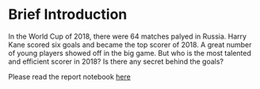 # Brief Introduction
In the World Cup of 2018, there were 64 matches palyed in Russia. Harry Kane scored six goals and became the top scorer of 2018. A great number of young players showed off in the big game. But who is the most talented and efficient scorer in 2018? Is there any secret behind the goals?

Please read the report notebook [here](https://nbviewer.jupyter.org/github/lullabymia/python-data-assignments/blob/master/Assignment2/assignment%202.ipynb)
